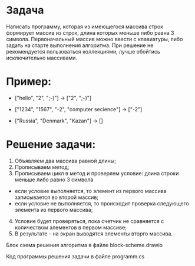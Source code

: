 # Задача 
Написать программу, которая из имеющегося массива строк формирует массив из строк, длина которых меньше либо равна 3 символа. Первоначальный массив можно ввести с клавиатуры, либо задать на старте выполнения алгоритма. При решение не рекомендуется пользоваться коллекциями, лучше обойтись исключительно массивами.
# Пример:

* ["hello", "2", ";-)"] -> ["2", ";-)"]

* ["1234", "1567", "-2", "computer secience"] -> ["-2"]

* ["Russia", "Denmark", "Kazan"] -> []

# Решение задачи:
1. Объявляем два массива равной длины;
2. Прописываем метод;
3. Прописываем цикл в метод и проверяем условие: длина строки меньше либо равно 3 символа
* если условие выполняется, то элемент из первого массива записывается во второй массив;
* если условие не выполняется, то происходит проверка следующего элемента из первого массива;
4. Условие будет проверяться, пока счетчик не сравняется с количеством элементов в первом маcсиве;
5. В результате - на экран выводятся элементы вторго массива.

Блок схема решения алгоритма в файле block-scheme.drawio

Код программы решения задачи в файле programm.cs